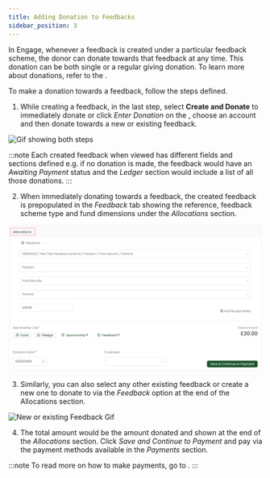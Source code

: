 ```yaml
---
title: Adding Donation to Feedbacks
sidebar_position: 3
---
```


In Engage, whenever a feedback is created under a particular feedback scheme, the donor can donate towards that feedback at any time. This donation can be both single or a regular giving donation. To learn more about donations, refer to the <K2Link route="docs/engage/donations/" text="Donations Documentation" isInternal/>.

To make a donation towards a feedback, follow the steps defined.

1. While creating a feedback, in the last step, select **Create and Donate** to immediately donate or click *Enter Donation* on the <K2Link route="giving" text="Giving dashboard" isEngage />, choose an account and then donate towards a new or existing feedback.

![Gif showing both steps](./gif-showing-both-steps.gif)

:::note
Each created feedback when viewed has different fields and sections defined e.g. if no donation is made, the feedback would have an *Awaiting Payment* status and the *Ledger* section would include a list of all those donations.
:::

2. When immediately donating towards a feedback, the created feedback is prepopulated in the *Feedback* tab showing the reference, feedback scheme type and fund dimensions under the *Allocations* section.

![Feedback Prepopulated in Allocations](./feedback-prepopulated-allocations.png)

3. Similarly, you can also select any other existing feedback or create a new one to donate to via the *Feedback* option at the end of the Allocations section.

![New or existing Feedback Gif](./new-existing-feedback.gif)

4. The total amount would be the amount donated and shown at the end of the *Allocations* section. Click *Save and Continue to Payment* and pay via the payment methods available in the *Payments* section.

:::note
To read more on how to make payments, go to <K2Link route="docs/engage/donations/payments/payment-types/" text="Payment Types and Methods Documentation" isInternal/>.
:::
 